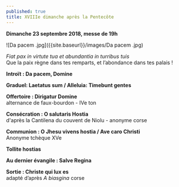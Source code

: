 ```yaml
---
published: true
title: XVIIIe dimanche après la Pentecôte
---
```

**Dimanche 23 septembre 2018, messe de 19h**  

![Da pacem .jpg]({{site.baseurl}}/images/Da pacem .jpg)

*Fiat pax in virtute tua et abundantia in turribus tuis*  
Que la paix règne dans tes remparts, et l’abondance dans tes palais !

**Introït : Da pacem, Domine**

**Graduel: Laetatus sum / Alleluia: Timebunt gentes**

**Offertoire : Dirigatur Domine**  
alternance de faux-bourdon - IVe ton

**Consécration : O salutaris Hostia**  
d'après la Cantilena du couvent de Niolu - anonyme corse

**Communion : O Jhesu vivens hostia / Ave caro Christi**  
Anonyme tchèque XVe

**Tollite hostias**

**Au dernier évangile : Salve Regina**

**Sortie : Christe qui lux es**  
adapté d’après *A biasgina* corse
